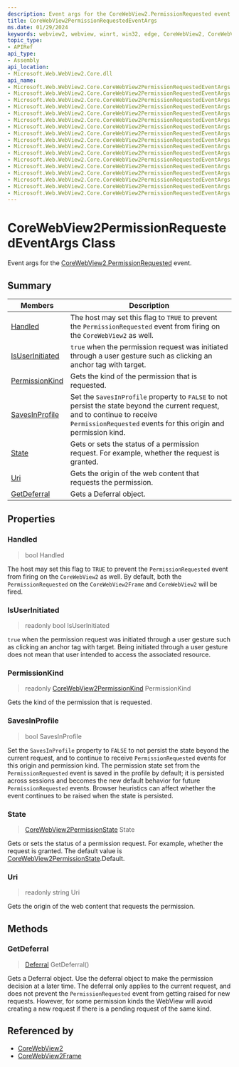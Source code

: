 ```yaml
---
description: Event args for the CoreWebView2.PermissionRequested event.
title: CoreWebView2PermissionRequestedEventArgs
ms.date: 01/29/2024
keywords: webview2, webview, winrt, win32, edge, CoreWebView2, CoreWebView2Controller, browser control, edge html, CoreWebView2PermissionRequestedEventArgs
topic_type:
- APIRef
api_type:
- Assembly
api_location:
- Microsoft.Web.WebView2.Core.dll
api_name:
- Microsoft.Web.WebView2.Core.CoreWebView2PermissionRequestedEventArgs
- Microsoft.Web.WebView2.Core.CoreWebView2PermissionRequestedEventArgs.Handled
- Microsoft.Web.WebView2.Core.CoreWebView2PermissionRequestedEventArgs.IsUserInitiated
- Microsoft.Web.WebView2.Core.CoreWebView2PermissionRequestedEventArgs.PermissionKind
- Microsoft.Web.WebView2.Core.CoreWebView2PermissionRequestedEventArgs.SavesInProfile
- Microsoft.Web.WebView2.Core.CoreWebView2PermissionRequestedEventArgs.State
- Microsoft.Web.WebView2.Core.CoreWebView2PermissionRequestedEventArgs.Uri
- Microsoft.Web.WebView2.Core.CoreWebView2PermissionRequestedEventArgs.GetDeferral
- Microsoft.Web.WebView2.Core.CoreWebView2PermissionRequestedEventArgs.get_Handled
- Microsoft.Web.WebView2.Core.CoreWebView2PermissionRequestedEventArgs.get_IsUserInitiated
- Microsoft.Web.WebView2.Core.CoreWebView2PermissionRequestedEventArgs.get_PermissionKind
- Microsoft.Web.WebView2.Core.CoreWebView2PermissionRequestedEventArgs.get_SavesInProfile
- Microsoft.Web.WebView2.Core.CoreWebView2PermissionRequestedEventArgs.get_State
- Microsoft.Web.WebView2.Core.CoreWebView2PermissionRequestedEventArgs.get_Uri
- Microsoft.Web.WebView2.Core.CoreWebView2PermissionRequestedEventArgs.put_Handled
- Microsoft.Web.WebView2.Core.CoreWebView2PermissionRequestedEventArgs.put_SavesInProfile
- Microsoft.Web.WebView2.Core.CoreWebView2PermissionRequestedEventArgs.put_State
---
```


# CoreWebView2PermissionRequestedEventArgs Class



Event args for the [CoreWebView2.PermissionRequested](corewebview2.md#permissionrequested) event.

## Summary

Members|Description
--|--
[Handled](#handled) | The host may set this flag to `TRUE` to prevent the `PermissionRequested` event from firing on the `CoreWebView2` as well.
[IsUserInitiated](#isuserinitiated) | `true` when the permission request was initiated through a user gesture such as clicking an anchor tag with target.
[PermissionKind](#permissionkind) | Gets the kind of the permission that is requested.
[SavesInProfile](#savesinprofile) | Set the `SavesInProfile` property to `FALSE` to not persist the state beyond the current request, and to continue to receive `PermissionRequested` events for this origin and permission kind.
[State](#state) | Gets or sets the status of a permission request. For example, whether the request is granted.
[Uri](#uri) | Gets the origin of the web content that requests the permission.
[GetDeferral](#getdeferral) | Gets a Deferral object.

## Properties

### Handled

>  bool Handled

The host may set this flag to `TRUE` to prevent the `PermissionRequested` event from firing on the `CoreWebView2` as well.
By default, both the `PermissionRequested` on the `CoreWebView2Frame` and `CoreWebView2` will be fired.

### IsUserInitiated

> readonly  bool IsUserInitiated

`true` when the permission request was initiated through a user gesture such as clicking an anchor tag with target.
Being initiated through a user gesture does not mean that user intended to access the associated resource.

### PermissionKind

> readonly  [CoreWebView2PermissionKind](corewebview2permissionkind.md) PermissionKind

Gets the kind of the permission that is requested.

### SavesInProfile

>  bool SavesInProfile

Set the `SavesInProfile` property to `FALSE` to not persist the state beyond the current request, and to continue to receive `PermissionRequested` events for this origin and permission kind.
The permission state set from the `PermissionRequested`  event is saved in the profile by default; it is persisted across sessions and becomes the new default behavior for future `PermissionRequested`  events. Browser heuristics can affect whether the event continues to be raised when the state is persisted.

### State

>  [CoreWebView2PermissionState](corewebview2permissionstate.md) State

Gets or sets the status of a permission request. For example, whether the request is granted.
The default value is [CoreWebView2PermissionState](corewebview2permissionstate.md).Default.

### Uri

> readonly  string Uri

Gets the origin of the web content that requests the permission.



## Methods

### GetDeferral

> [Deferral](/uwp/api/Windows.Foundation.Deferral) GetDeferral()

Gets a Deferral object.
Use the deferral object to make the permission decision at a later time. The deferral only applies to the current request, and does not prevent the `PermissionRequested` event from getting raised for new requests. However, for some permission kinds the WebView will avoid creating a new request if there is a pending request of the same kind.






## Referenced by

- [CoreWebView2](corewebview2.md)
- [CoreWebView2Frame](corewebview2frame.md)
